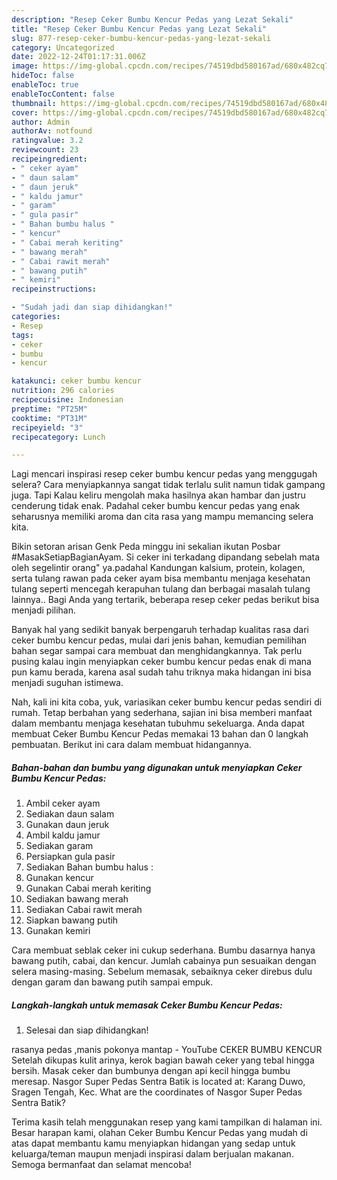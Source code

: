 ```yaml
---
description: "Resep Ceker Bumbu Kencur Pedas yang Lezat Sekali"
title: "Resep Ceker Bumbu Kencur Pedas yang Lezat Sekali"
slug: 877-resep-ceker-bumbu-kencur-pedas-yang-lezat-sekali
category: Uncategorized
date: 2022-12-24T01:17:31.006Z
image: https://img-global.cpcdn.com/recipes/74519dbd580167ad/680x482cq70/ceker-bumbu-kencur-pedas-foto-resep-utama.jpg
hideToc: false
enableToc: true
enableTocContent: false
thumbnail: https://img-global.cpcdn.com/recipes/74519dbd580167ad/680x482cq70/ceker-bumbu-kencur-pedas-foto-resep-utama.jpg
cover: https://img-global.cpcdn.com/recipes/74519dbd580167ad/680x482cq70/ceker-bumbu-kencur-pedas-foto-resep-utama.jpg
author: Admin
authorAv: notfound
ratingvalue: 3.2
reviewcount: 23
recipeingredient:
- " ceker ayam"
- " daun salam"
- " daun jeruk"
- " kaldu jamur"
- " garam"
- " gula pasir"
- " Bahan bumbu halus "
- " kencur"
- " Cabai merah keriting"
- " bawang merah"
- " Cabai rawit merah"
- " bawang putih"
- " kemiri"
recipeinstructions:

- "Sudah jadi dan siap dihidangkan!"
categories:
- Resep
tags:
- ceker
- bumbu
- kencur

katakunci: ceker bumbu kencur 
nutrition: 296 calories
recipecuisine: Indonesian
preptime: "PT25M"
cooktime: "PT31M"
recipeyield: "3"
recipecategory: Lunch

---
```



Lagi mencari inspirasi resep ceker bumbu kencur pedas yang menggugah selera? Cara menyiapkannya sangat tidak terlalu sulit namun tidak gampang juga. Tapi Kalau keliru mengolah maka hasilnya akan hambar dan justru cenderung tidak enak. Padahal ceker bumbu kencur pedas yang enak seharusnya memiliki aroma dan cita rasa yang mampu memancing selera kita.


Bikin setoran arisan Genk Peda minggu ini sekalian ikutan Posbar #MasakSetiapBagianAyam. Si ceker ini terkadang dipandang sebelah mata oleh segelintir orang&#34; ya.padahal Kandungan kalsium, protein, kolagen, serta tulang rawan pada ceker ayam bisa membantu menjaga kesehatan tulang seperti mencegah kerapuhan tulang dan berbagai masalah tulang lainnya.. Bagi Anda yang tertarik, beberapa resep ceker pedas berikut bisa menjadi pilihan.

Banyak hal yang sedikit banyak berpengaruh terhadap kualitas rasa dari ceker bumbu kencur pedas, mulai dari jenis bahan, kemudian pemilihan bahan segar sampai cara membuat dan menghidangkannya. Tak perlu pusing kalau ingin menyiapkan ceker bumbu kencur pedas enak di mana pun kamu berada, karena asal sudah tahu triknya maka hidangan ini bisa menjadi suguhan istimewa.


Nah, kali ini kita coba, yuk, variasikan ceker bumbu kencur pedas sendiri di rumah. Tetap berbahan yang sederhana, sajian ini bisa memberi manfaat dalam membantu menjaga kesehatan tubuhmu sekeluarga. Anda dapat membuat Ceker Bumbu Kencur Pedas memakai 13 bahan dan 0 langkah pembuatan. Berikut ini cara dalam membuat hidangannya.

<!--inarticleads1-->

##### Bahan-bahan dan bumbu yang digunakan untuk menyiapkan Ceker Bumbu Kencur Pedas:

1. Ambil  ceker ayam
1. Sediakan  daun salam
1. Gunakan  daun jeruk
1. Ambil  kaldu jamur
1. Sediakan  garam
1. Persiapkan  gula pasir
1. Sediakan  Bahan bumbu halus :
1. Gunakan  kencur
1. Gunakan  Cabai merah keriting
1. Sediakan  bawang merah
1. Sediakan  Cabai rawit merah
1. Siapkan  bawang putih
1. Gunakan  kemiri


Cara membuat seblak ceker ini cukup sederhana. Bumbu dasarnya hanya bawang putih, cabai, dan kencur. Jumlah cabainya pun sesuaikan dengan selera masing-masing. Sebelum memasak, sebaiknya ceker direbus dulu dengan garam dan bawang putih sampai empuk. 

<!--inarticleads2-->

##### Langkah-langkah untuk memasak Ceker Bumbu Kencur Pedas:


1. Selesai dan siap dihidangkan!

rasanya pedas ,manis pokonya mantap - YouTube CEKER BUMBU KENCUR Setelah dikupas kulit arinya, kerok bagian bawah ceker yang tebal hingga bersih. Masak ceker dan bumbunya dengan api kecil hingga bumbu meresap. Nasgor Super Pedas Sentra Batik is located at: Karang Duwo, Sragen Tengah, Kec. What are the coordinates of Nasgor Super Pedas Sentra Batik? 

Terima kasih telah menggunakan resep yang kami tampilkan di halaman ini. Besar harapan kami, olahan Ceker Bumbu Kencur Pedas yang mudah di atas dapat membantu kamu menyiapkan hidangan yang sedap untuk keluarga/teman maupun menjadi inspirasi dalam berjualan makanan. Semoga bermanfaat dan selamat mencoba!

